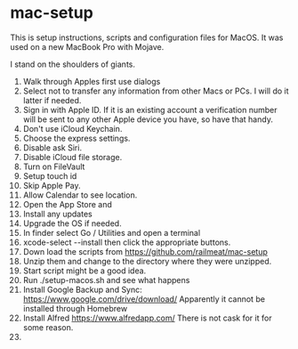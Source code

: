 # mac-setup

This is setup instructions, scripts and configuration files for MacOS. It was used on a new MacBook Pro with Mojave.

I stand on the shoulders of giants.

1. Walk through Apples first use dialogs
  1. Select not to transfer any information from other Macs or PCs. I will do it latter if needed.
  1. Sign in with Apple ID. If it is an existing account a verification number will be sent to any other Apple device you have, so have that handy.
  1. Don't use iCloud Keychain.
  1. Choose the express settings.
  1. Disable ask Siri.
  1. Disable iCloud file storage.
  1. Turn on FileVault
  1. Setup touch id
  1. Skip Apple Pay.
1. Allow Calendar to see location.
1. Open the App Store and
  1. Install any updates
  1. Upgrade the OS if needed.
1. In finder select Go / Utilities and open a terminal
1. xcode-select --install then click the appropriate buttons.
1. Down load the scripts from
https://github.com/railmeat/mac-setup
1. Unzip them and change to the directory where they were unzipped.
1. Start script might be a good idea.
1. Run ./setup-macos.sh and see what happens
1. Install Google Backup and Sync: https://www.google.com/drive/download/
Apparently it cannot be installed through Homebrew
1. Install Alfred https://www.alfredapp.com/ There is not cask for it for some reason.
1. 
